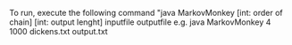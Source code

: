 To run, execute the following command "java MarkovMonkey [int: order of chain] [int: output lenght] inputfile outputfile
e.g. java MarkovMonkey 4 1000 dickens.txt output.txt
